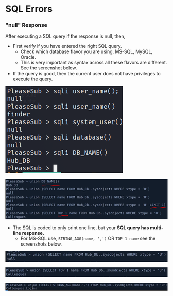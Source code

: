# SQL Errors

### "null" Response

After executing a SQL query if the response is null, then,

* First verify if you have entered the right SQL query.
  * Check which database flavor you are using, MS-SQL, MySQL, Oracle.
  * This is very important as syntax across all these flavors are different. See the screenshot below.
* If the query is good, then the current user does not have privileges to execute the query.

![ignore &quot;sqli&quot; and just concentrate on functions](../../.gitbook/assets/image%20%28112%29.png)

![&quot;LIMIT 1&quot; is for MySQL and &quot;TOP 1&quot; is for MS-SQL](../../.gitbook/assets/image%20%28108%29.png)

* The SQL is coded to only print one line, but your **SQL query has multi-line response.**
  * For MS-SQL use, `STRING_AGG(name, ',')`   OR   `TOP 1 name` see the screenshots below.

![original multi-line request](../../.gitbook/assets/image%20%28111%29.png)

![MS-SQL : limit output to print only one line](../../.gitbook/assets/image%20%28114%29.png)

![MS-SQL : Concatenate multiple line to one line with &quot;,&quot; as delimiter](../../.gitbook/assets/image%20%28116%29.png)


